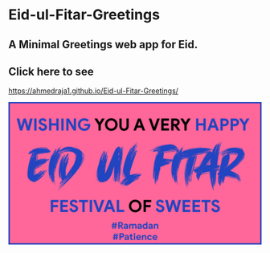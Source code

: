 # Eid-ul-Fitar-Greetings
## A Minimal Greetings web app for Eid.
## Click here to see
https://ahmedraja1.github.io/Eid-ul-Fitar-Greetings/


<img src="https://raw.githubusercontent.com/AhmedRaja1/Eid-ul-Fitar-Greetings/master/eid-github.png">
